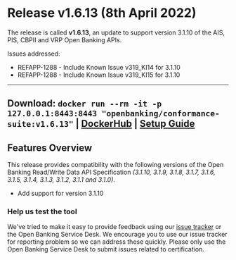 # Release v1.6.13 (8th April 2022)

The release is called **v1.6.13**, an update to support version 3.1.10 of the AIS, PIS, CBPII and VRP Open Banking APIs.

Issues addressed:
- REFAPP-1288 - Include Known Issue v319_KI14 for 3.1.10
- REFAPP-1288 - Include Known Issue v319_KI15 for 3.1.10

---
**Download**:
`docker run --rm -it -p 127.0.0.1:8443:8443 "openbanking/conformance-suite:v1.6.13"` |
[DockerHub](https://hub.docker.com/r/openbanking/conformance-suite) |
[Setup Guide](https://github.com/OpenBankingUK/conformance-suite/blob/develop/docs/setup-guide.md)
---

## Features Overview

This release provides compatibility with the following versions of the Open Banking Read/Write Data API
Specification *(3.1.10, 3.1.9, 3.1.8, 3.1.7, 3.1.6, 3.1.5, 3.1.4, 3.1.3, 3.1.2, 3.1.1 and 3.1.0)*.

- Add support for version 3.1.10

### Help us test the tool

We've tried to make it easy to provide feedback using
our [issue tracker](https://bitbucket.org/openbankingteam/conformance-suite/issues?status=new&status=open)
or the Open Banking Service Desk. We encourage you to use our issue tracker for reporting problem so we can address
these quickly. Please only use the Open Banking Service Desk to submit issues related to certification.
